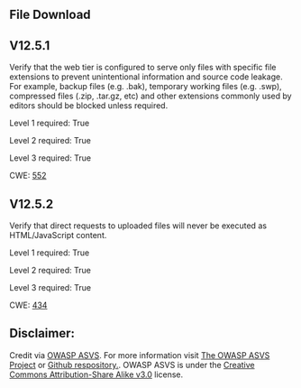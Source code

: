 ##  File Download

## V12.5.1

Verify that the web tier is configured to serve only files with specific file extensions to prevent unintentional information and source code leakage. For example, backup files (e.g. .bak), temporary working files (e.g. .swp), compressed files (.zip, .tar.gz, etc) and other extensions commonly used by editors should be blocked unless required.

Level 1 required: True

Level 2 required: True

Level 3 required: True

CWE: [552](https://cwe.mitre.org/data/definitions/552)

## V12.5.2

Verify that direct requests to uploaded files will never be executed as HTML/JavaScript content.

Level 1 required: True

Level 2 required: True

Level 3 required: True

CWE: [434](https://cwe.mitre.org/data/definitions/434)



## Disclaimer:

Credit via [OWASP ASVS](https://owasp.org/www-project-application-security-verification-standard/). For more information visit [The OWASP ASVS Project](https://owasp.org/www-project-application-security-verification-standard/) or [Github respository.](https://github.com/OWASP/ASVS). OWASP ASVS is under the [Creative Commons Attribution-Share Alike v3.0](https://creativecommons.org/licenses/by-sa/3.0/) license.
